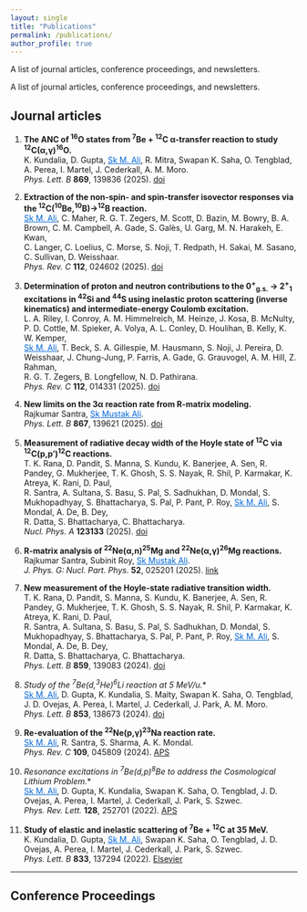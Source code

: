 ```yaml
---
layout: single
title: "Publications"
permalink: /publications/
author_profile: true
---
```

A list of journal articles, conference proceedings, and newsletters.

<style>
.me { color:#0366d6; text-decoration: underline; }
</style>

A list of journal articles, conference proceedings, and newsletters.

## Journal articles

1. **The ANC of <sup>16</sup>O states from <sup>7</sup>Be + <sup>12</sup>C α-transfer reaction to study <sup>12</sup>C(α,γ)<sup>16</sup>O.**<br>
   K. Kundalia, D. Gupta, <span class="me">Sk M. Ali</span>, R. Mitra, Swapan K. Saha, O. Tengblad, A. Perea, I. Martel, J. Cederkall, A. M. Moro.<br>
   *Phys. Lett. B* **869**, 139836 (2025). [doi](https://doi.org)

2. **Extraction of the non-spin- and spin-transfer isovector responses via the <sup>12</sup>C(<sup>10</sup>Be,<sup>10</sup>B)→<sup>12</sup>B reaction.**<br>
   <span class="me">Sk M. Ali</span>, C. Maher, R. G. T. Zegers, M. Scott, D. Bazin, M. Bowry, B. A. Brown, C. M. Campbell, A. Gade, S. Galès, U. Garg, M. N. Harakeh, E. Kwan,<br>
   C. Langer, C. Loelius, C. Morse, S. Noji, T. Redpath, H. Sakai, M. Sasano, C. Sullivan, D. Weisshaar.<br>
   *Phys. Rev. C* **112**, 024602 (2025). [doi](https://doi.org)

3. **Determination of proton and neutron contributions to the 0<sup>+</sup><sub>g.s.</sub> → 2<sup>+</sup><sub>1</sub> excitations in <sup>42</sup>Si and <sup>44</sup>S using inelastic proton scattering (inverse kinematics) and intermediate-energy Coulomb excitation.**<br>
   L. A. Riley, I. Conroy, A. M. Himmelreich, M. Heinze, J. Kosa, B. McNulty, P. D. Cottle, M. Spieker, A. Volya, A. L. Conley, D. Houlihan, B. Kelly, K. W. Kemper,<br>
   <span class="me">Sk M. Ali</span>, T. Beck, S. A. Gillespie, M. Hausmann, S. Noji, J. Pereira, D. Weisshaar, J. Chung-Jung, P. Farris, A. Gade, G. Grauvogel, A. M. Hill, Z. Rahman,<br>
   R. G. T. Zegers, B. Longfellow, N. D. Pathirana.<br>
   *Phys. Rev. C* **112**, 014331 (2025). [doi](https://doi.org)

4. **New limits on the 3α reaction rate from R-matrix modeling.**<br>
   Rajkumar Santra, <span class="me">Sk Mustak Ali</span>.<br>
   *Phys. Lett. B* **867**, 139621 (2025). [doi](https://doi.org)

5. **Measurement of radiative decay width of the Hoyle state of <sup>12</sup>C via <sup>12</sup>C(p,p′)<sup>12</sup>C reactions.**<br>
   T. K. Rana, D. Pandit, S. Manna, S. Kundu, K. Banerjee, A. Sen, R. Pandey, G. Mukherjee, T. K. Ghosh, S. S. Nayak, R. Shil, P. Karmakar, K. Atreya, K. Rani, D. Paul,<br>
   R. Santra, A. Sultana, S. Basu, S. Pal, S. Sadhukhan, D. Mondal, S. Mukhopadhyay, S. Bhattacharya, S. Pal, P. Pant, P. Roy, <span class="me">Sk M. Ali</span>, S. Mondal, A. De, B. Dey,<br>
   R. Datta, S. Bhattacharya, C. Bhattacharya.<br>
   *Nucl. Phys. A* **123133** (2025). [doi](https://doi.org)

6. **R-matrix analysis of <sup>22</sup>Ne(α,n)<sup>25</sup>Mg and <sup>22</sup>Ne(α,γ)<sup>26</sup>Mg reactions.**<br>
   Rajkumar Santra, Subinit Roy, <span class="me">Sk Mustak Ali</span>.<br>
   *J. Phys. G: Nucl. Part. Phys.* **52**, 025201 (2025). [link](https://iopscience.iop.org)

7. **New measurement of the Hoyle-state radiative transition width.**<br>
   T. K. Rana, D. Pandit, S. Manna, S. Kundu, K. Banerjee, A. Sen, R. Pandey, G. Mukherjee, T. K. Ghosh, S. S. Nayak, R. Shil, P. Karmakar, K. Atreya, K. Rani, D. Paul,<br>
   R. Santra, A. Sultana, S. Basu, S. Pal, S. Sadhukhan, D. Mondal, S. Mukhopadhyay, S. Bhattacharya, S. Pal, P. Pant, P. Roy, <span class="me">Sk M. Ali</span>, S. Mondal, A. De, B. Dey,<br>
   R. Datta, S. Bhattacharya, C. Bhattacharya.<br>
   *Phys. Lett. B* **859**, 139083 (2024). [doi](https://doi.org)

8. **Study of the <sup>7</sup>Be(d,<sup>3</sup>He)<sup>6</sup>Li* reaction at 5 MeV/u.**<br>
   <span class="me">Sk M. Ali</span>, D. Gupta, K. Kundalia, S. Maity, Swapan K. Saha, O. Tengblad, J. D. Ovejas, A. Perea, I. Martel, J. Cederkall, J. Park, A. M. Moro.<br>
   *Phys. Lett. B* **853**, 138673 (2024). [doi](https://doi.org)

9. **Re-evaluation of the <sup>22</sup>Ne(p,γ)<sup>23</sup>Na reaction rate.**<br>
   <span class="me">Sk M. Ali</span>, R. Santra, S. Sharma, A. K. Mondal.<br>
   *Phys. Rev. C* **109**, 045809 (2024). [APS](https://journals.aps.org)

10. **Resonance excitations in <sup>7</sup>Be(d,p)<sup>8</sup>Be* to address the Cosmological Lithium Problem.**<br>
    <span class="me">Sk M. Ali</span>, D. Gupta, K. Kundalia, Swapan K. Saha, O. Tengblad, J. D. Ovejas, A. Perea, I. Martel, J. Cederkall, J. Park, S. Szwec.<br>
    *Phys. Rev. Lett.* **128**, 252701 (2022). [APS](https://journals.aps.org/prl/abstract/10.1103/PhysRevLett.128.252701)

11. **Study of elastic and inelastic scattering of <sup>7</sup>Be + <sup>12</sup>C at 35 MeV.**<br>
    K. Kundalia, D. Gupta, <span class="me">Sk M. Ali</span>, Swapan K. Saha, O. Tengblad, J. D. Ovejas, A. Perea, I. Martel, J. Cederkall, J. Park, S. Szwec.<br>
    *Phys. Lett. B* **833**, 137294 (2022). [Elsevier](https://www.sciencedirect.com)

---

## Conference Proceedings
